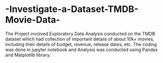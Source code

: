 # -Investigate-a-Dataset-TMDB-Movie-Data-
The Project involved Exploratory Data Analysis conducted on the TMDB dataset which had collection of important details of about 10k+ movies, including their details of budget, revenue, release dates, etc. The coding was done in jupyter notebook and Analysis was conducted using Pandas and Matplotlib library.
